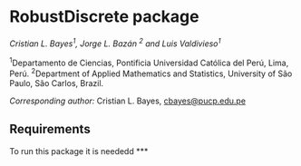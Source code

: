 # RobustDiscrete package

*Cristian L. Bayes<sup>1</sup>, Jorge L. Bazán <sup>2</sup> and Luis Valdivieso<sup>1</sup>*

<sup>1</sup>Departamento de Ciencias, Pontificia Universidad Católica del Perú, Lima, Perú.
<sup>2</sup>Department of Applied Mathematics and Statistics, University of São Paulo, São Carlos, Brazil.

*Corresponding author:* Cristian L. Bayes, cbayes@pucp.edu.pe

## Requirements

To run this package it is neededd ***
